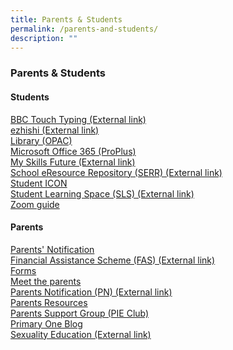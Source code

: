 ```yaml
---
title: Parents & Students
permalink: /parents-and-students/
description: ""
---
```

### **Parents & Students**
#### **Students**
[BBC Touch Typing (External link)](https://www.bbc.co.uk/bitesize/topics/zf2f9j6/articles/z3c6tfr)<br>
[ezhishi (External link)](https://www.ezhishi.net/CKPSebook2022)<br>
[Library (OPAC)](https://staging.d1vexrv91kdnoi.amplifyapp.com/parents-and-students/student/library/)<br>
[Microsoft Office 365 (ProPlus)](https://staging.d1vexrv91kdnoi.amplifyapp.com/parents-and-students/student/microsoft-office/)<br>
[My Skills Future (External link)](https://www.myskillsfuture.gov.sg/content/student/en/primary.html)<br>
[School eResource Repository (SERR) (External link)](https://schoolibrary.moe.edu.sg/eresourcespri/cgi-bin/spydus.exe/MSGTRN/WPAC/HOME)<br>
[Student ICON](https://staging.d1vexrv91kdnoi.amplifyapp.com/parents-and-students/student/student-icon/)<br>
[Student Learning Space (SLS) (External link)](https://vle.learning.moe.edu.sg/login)<br>
[Zoom guide](https://staging.d1vexrv91kdnoi.amplifyapp.com/parents-and-students/student/zoom-for-student/)

#### **Parents**
[Parents' Notification](https://staging.d1vexrv91kdnoi.amplifyapp.com/parents-and-students/parents/Parentsnotification/)<br>
[Financial Assistance Scheme (FAS) (External link)](https://www.moe.gov.sg/financial-matters/financial-assistance)<br>
[Forms](https://staging.d1vexrv91kdnoi.amplifyapp.com/parents-and-students/parents/forms/)<br>
[Meet the parents](https://staging.d1vexrv91kdnoi.amplifyapp.com/parents-and-students/parents/mtp/)<br>
[Parents Notification (PN) (External link)](https://drive.google.com/drive/folders/1Wr26Swb6J_sVGBmBKT-cjJ614ojCijTO)<br>
[Parents Resources](https://staging.d1vexrv91kdnoi.amplifyapp.com/parents-and-students/parents/parents-resources/)<br>
[Parents Support Group (PIE Club)](https://staging.d1vexrv91kdnoi.amplifyapp.com/parents-and-students/parents/pie-club/)<br>
[Primary One Blog](https://go.gov.sg/p12023orientation)<br>
[Sexuality Education (External link)](https://www.moe.gov.sg/education-in-sg/our-programmes/sexuality-education)